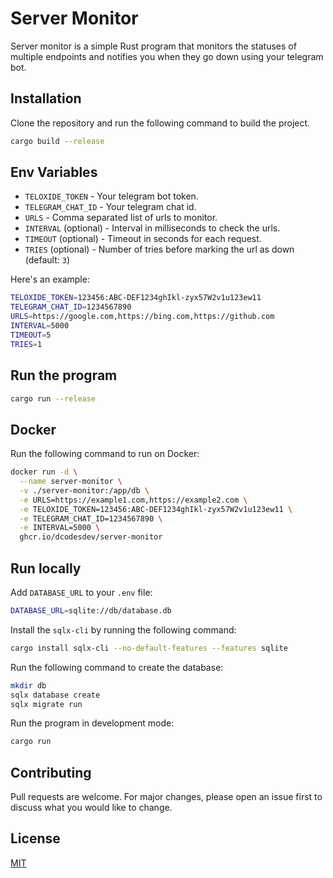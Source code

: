 # Server Monitor

Server monitor is a simple Rust program that monitors the statuses of multiple endpoints and notifies you when they go down using your telegram bot.

## Installation

Clone the repository and run the following command to build the project.

```bash
cargo build --release
```

## Env Variables

- `TELOXIDE_TOKEN` - Your telegram bot token.
- `TELEGRAM_CHAT_ID` - Your telegram chat id.
- `URLS` - Comma separated list of urls to monitor.
- `INTERVAL` (optional) - Interval in milliseconds to check the urls.
- `TIMEOUT` (optional) - Timeout in seconds for each request.
- `TRIES` (optional) - Number of tries before marking the url as down (default: `3`)

Here's an example:

```bash
TELOXIDE_TOKEN=123456:ABC-DEF1234ghIkl-zyx57W2v1u123ew11
TELEGRAM_CHAT_ID=1234567890
URLS=https://google.com,https://bing.com,https://github.com
INTERVAL=5000
TIMEOUT=5
TRIES=1
```

## Run the program

```bash
cargo run --release
```

## Docker

Run the following command to run on Docker:

```bash
docker run -d \
  --name server-monitor \
  -v ./server-monitor:/app/db \
  -e URLS=https://example1.com,https://example2.com \
  -e TELOXIDE_TOKEN=123456:ABC-DEF1234ghIkl-zyx57W2v1u123ew11 \
  -e TELEGRAM_CHAT_ID=1234567890 \
  -e INTERVAL=5000 \
  ghcr.io/dcodesdev/server-monitor
```

## Run locally

Add `DATABASE_URL` to your `.env` file:

```bash
DATABASE_URL=sqlite://db/database.db
```

Install the `sqlx-cli` by running the following command:

```bash
cargo install sqlx-cli --no-default-features --features sqlite
```

Run the following command to create the database:

```bash
mkdir db
sqlx database create
sqlx migrate run
```

Run the program in development mode:

```bash
cargo run
```

## Contributing

Pull requests are welcome. For major changes, please open an issue first to discuss what you would like to change.

## License

[MIT](LICENSE)
